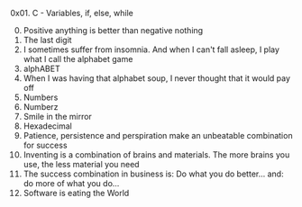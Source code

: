 0x01. C - Variables, if, else, while

0. Positive anything is better than negative nothing
1. The last digit
2. I sometimes suffer from insomnia. And when I can't fall asleep, I play what I call the alphabet game 
3. alphABET 
4. When I was having that alphabet soup, I never thought that it would pay off
5. Numbers 
6. Numberz
7. Smile in the mirror
8. Hexadecimal
9. Patience, persistence and perspiration make an unbeatable combination for success
10. Inventing is a combination of brains and materials. The more brains you use, the less material you need 
11. The success combination in business is: Do what you do better... and: do more of what you do... 
12. Software is eating the World 
